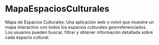 # MapaEspaciosCulturales
Mapa de Espacios Culturales: Una aplicación web o móvil que muestre un mapa interactivo con todos los espacios culturales georreferenciados.<br>
Los usuarios pueden buscar, filtrar y obtener información detallada sobre cada espacio cultural. 
